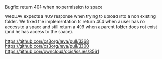 Bugfix: return 404 when no permission to space

WebDAV expects a 409 response when trying to upload into a non existing folder. We fixed the implementation to return 404 when a user has no access to a space and still return a 409 when a parent folder does not exist (and he has access to the space).

https://github.com/cs3org/reva/pull/3368
https://github.com/cs3org/reva/pull/3300
https://github.com/owncloud/ocis/issues/3561
